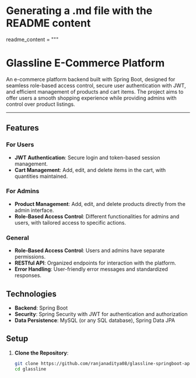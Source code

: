 # Generating a .md file with the README content

readme_content = """
# Glassline E-Commerce Platform

An e-commerce platform backend built with Spring Boot, designed for seamless role-based access control, secure user authentication with JWT, and efficient management of products and cart items. The project aims to offer users a smooth shopping experience while providing admins with control over product listings.

---

## Features

### For Users
- **JWT Authentication**: Secure login and token-based session management.
- **Cart Management**: Add, edit, and delete items in the cart, with quantities maintained.

### For Admins
- **Product Management**: Add, edit, and delete products directly from the admin interface.
- **Role-Based Access Control**: Different functionalities for admins and users, with tailored access to specific actions.

### General
- **Role-Based Access Control**: Users and admins have separate permissions.
- **RESTful API**: Organized endpoints for interaction with the platform.
- **Error Handling**: User-friendly error messages and standardized responses.

## Technologies

- **Backend**: Spring Boot
- **Security**: Spring Security with JWT for authentication and authorization
- **Data Persistence**: MySQL (or any SQL database), Spring Data JPA

## Setup

1. **Clone the Repository**:
   ```bash
   git clone https://github.com/ranjanaditya08/glassline-springboot-app.git
   cd glassline
